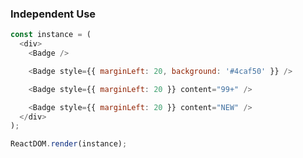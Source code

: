 ### Independent Use

<!--start-code-->

```js
const instance = (
  <div>
    <Badge />

    <Badge style={{ marginLeft: 20, background: '#4caf50' }} />

    <Badge style={{ marginLeft: 20 }} content="99+" />

    <Badge style={{ marginLeft: 20 }} content="NEW" />
  </div>
);

ReactDOM.render(instance);
```

<!--end-code-->
